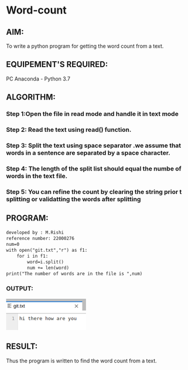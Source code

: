 # Word-count
## AIM:
To write a python program for getting the word count from a text.
## EQUIPEMENT'S REQUIRED: 
PC
Anaconda - Python 3.7
## ALGORITHM: 
### Step 1:Open the file in read mode and handle it in text mode 

### Step 2: Read the text using read() function.
 
### Step 3: Split the text using space separator .we assume that words in a sentence are separated by a space character.

### Step 4:  The length of the split list should equal the numbe of words in the text file.

### Step 5: You can refine the count by clearing the string prior t splitting or validatting the words after splitting

## PROGRAM:
```
developed by : M.Rishi
reference number: 22000276
num=0
with open("git.txt","r") as f1:
    for i in f1:
        word=i.split()
        num += len(word)
print("The number of words are in the file is ",num)
```
### OUTPUT:
 ![OUTPUT](/word.png)


## RESULT:
Thus the program is written to find the word count from a text.
